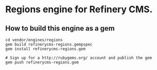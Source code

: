 # Regions engine for Refinery CMS.

## How to build this engine as a gem

    cd vendor/engines/regions
    gem build refinerycms-regions.gempspec
    gem install refinerycms-regions.gem
    
    # Sign up for a http://rubygems.org/ account and publish the gem
    gem push refinerycms-regions.gem